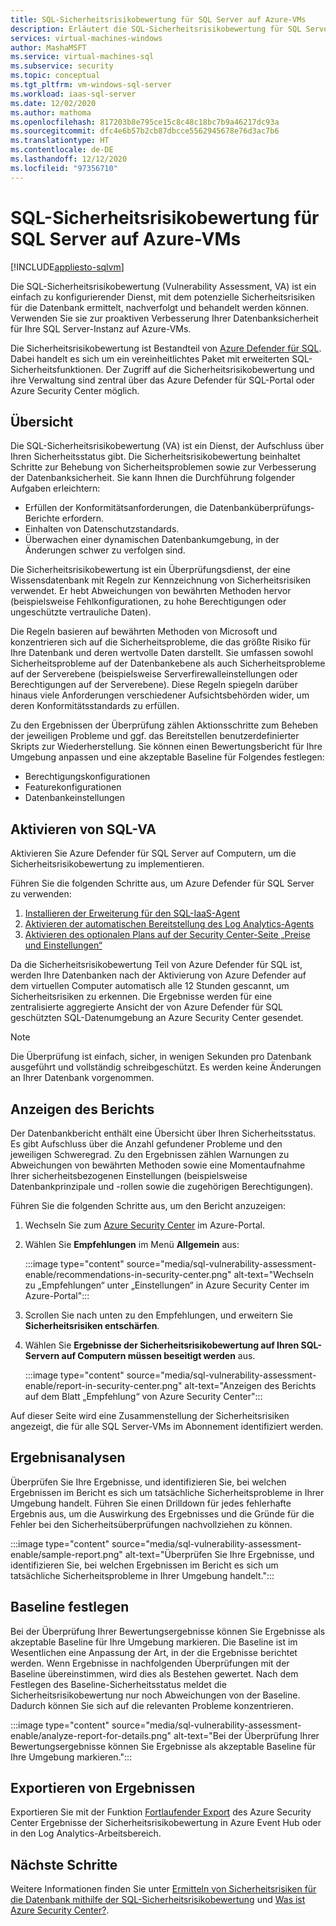 ```yaml
---
title: SQL-Sicherheitsrisikobewertung für SQL Server auf Azure-VMs
description: Erläutert die SQL-Sicherheitsrisikobewertung für SQL Server-Datenbanken auf virtuellen Azure-Computern.
services: virtual-machines-windows
author: MashaMSFT
ms.service: virtual-machines-sql
ms.subservice: security
ms.topic: conceptual
ms.tgt_pltfrm: vm-windows-sql-server
ms.workload: iaas-sql-server
ms.date: 12/02/2020
ms.author: mathoma
ms.openlocfilehash: 817203b8e795ce15c8c48c18bc7b9a46217dc93a
ms.sourcegitcommit: dfc4e6b57b2cb87dbcce5562945678e76d3ac7b6
ms.translationtype: HT
ms.contentlocale: de-DE
ms.lasthandoff: 12/12/2020
ms.locfileid: "97356710"
---
```

# <a name="sql-vulnerability-assessment-for-sql-server-on-azure-vms"></a>SQL-Sicherheitsrisikobewertung für SQL Server auf Azure-VMs
[!INCLUDE[appliesto-sqlvm](../../includes/appliesto-sqlvm.md)]

Die SQL-Sicherheitsrisikobewertung (Vulnerability Assessment, VA) ist ein einfach zu konfigurierender Dienst, mit dem potenzielle Sicherheitsrisiken für die Datenbank ermittelt, nachverfolgt und behandelt werden können. Verwenden Sie sie zur proaktiven Verbesserung Ihrer Datenbanksicherheit für Ihre SQL Server-Instanz auf Azure-VMs. 

Die Sicherheitsrisikobewertung ist Bestandteil von [Azure Defender für SQL](../../database/azure-defender-for-sql.md). Dabei handelt es sich um ein vereinheitlichtes Paket mit erweiterten SQL-Sicherheitsfunktionen. Der Zugriff auf die Sicherheitsrisikobewertung und ihre Verwaltung sind zentral über das Azure Defender für SQL-Portal oder Azure Security Center möglich. 

## <a name="overview"></a>Übersicht

Die SQL-Sicherheitsrisikobewertung (VA) ist ein Dienst, der Aufschluss über Ihren Sicherheitsstatus gibt. Die Sicherheitsrisikobewertung beinhaltet Schritte zur Behebung von Sicherheitsproblemen sowie zur Verbesserung der Datenbanksicherheit. Sie kann Ihnen die Durchführung folgender Aufgaben erleichtern: 

- Erfüllen der Konformitätsanforderungen, die Datenbanküberprüfungs-Berichte erfordern. 
- Einhalten von Datenschutzstandards. 
- Überwachen einer dynamischen Datenbankumgebung, in der Änderungen schwer zu verfolgen sind. 

Die Sicherheitsrisikobewertung ist ein Überprüfungsdienst, der eine Wissensdatenbank mit Regeln zur Kennzeichnung von Sicherheitsrisiken verwendet. Er hebt Abweichungen von bewährten Methoden hervor (beispielsweise Fehlkonfigurationen, zu hohe Berechtigungen oder ungeschützte vertrauliche Daten). 

Die Regeln basieren auf bewährten Methoden von Microsoft und konzentrieren sich auf die Sicherheitsprobleme, die das größte Risiko für Ihre Datenbank und deren wertvolle Daten darstellt. Sie umfassen sowohl Sicherheitsprobleme auf der Datenbankebene als auch Sicherheitsprobleme auf der Serverebene (beispielsweise Serverfirewalleinstellungen oder Berechtigungen auf der Serverebene). Diese Regeln spiegeln darüber hinaus viele Anforderungen verschiedener Aufsichtsbehörden wider, um deren Konformitätsstandards zu erfüllen. 

Zu den Ergebnissen der Überprüfung zählen Aktionsschritte zum Beheben der jeweiligen Probleme und ggf. das Bereitstellen benutzerdefinierter Skripts zur Wiederherstellung. Sie können einen Bewertungsbericht für Ihre Umgebung anpassen und eine akzeptable Baseline für Folgendes festlegen: 

- Berechtigungskonfigurationen 
- Featurekonfigurationen 
- Datenbankeinstellungen 

## <a name="enable-sql-va"></a>Aktivieren von SQL-VA

Aktivieren Sie Azure Defender für SQL Server auf Computern, um die Sicherheitsrisikobewertung zu implementieren. 

Führen Sie die folgenden Schritte aus, um Azure Defender für SQL Server zu verwenden:

1. [Installieren der Erweiterung für den SQL-IaaS-Agent](sql-agent-extension-manually-register-single-vm.md)
1. [Aktivieren der automatischen Bereitstellung des Log Analytics-Agents](../../../security-center/security-center-enable-data-collection.md#auto-provision-mma)
1. [Aktivieren des optionalen Plans auf der Security Center-Seite „Preise und Einstellungen“](../../../security-center/defender-for-sql-usage.md#step-2-enable-the-optional-plan-in-security-centers-pricing-and-settings-page)

Da die Sicherheitsrisikobewertung Teil von Azure Defender für SQL ist, werden Ihre Datenbanken nach der Aktivierung von Azure Defender auf dem virtuellen Computer automatisch alle 12 Stunden gescannt, um Sicherheitsrisiken zu erkennen. Die Ergebnisse werden für eine zentralisierte aggregierte Ansicht der von Azure Defender für SQL geschützten SQL-Datenumgebung an Azure Security Center gesendet. 

> [!NOTE]
> Die Überprüfung ist einfach, sicher, in wenigen Sekunden pro Datenbank ausgeführt und vollständig schreibgeschützt. Es werden keine Änderungen an Ihrer Datenbank vorgenommen. 

## <a name="view-report"></a>Anzeigen des Berichts

Der Datenbankbericht enthält eine Übersicht über Ihren Sicherheitsstatus. Es gibt Aufschluss über die Anzahl gefundener Probleme und den jeweiligen Schweregrad. Zu den Ergebnissen zählen Warnungen zu Abweichungen von bewährten Methoden sowie eine Momentaufnahme Ihrer sicherheitsbezogenen Einstellungen (beispielsweise Datenbankprinzipale und -rollen sowie die zugehörigen Berechtigungen).  

Führen Sie die folgenden Schritte aus, um den Bericht anzuzeigen:

1. Wechseln Sie zum [Azure Security Center](https://ms.portal.azure.com/#blade/Microsoft_Azure_Security/SecurityMenuBlade/0) im Azure-Portal.
1. Wählen Sie **Empfehlungen** im Menü **Allgemein** aus: 

   :::image type="content" source="media/sql-vulnerability-assessment-enable/recommendations-in-security-center.png" alt-text="Wechseln zu „Empfehlungen“ unter „Einstellungen“ in Azure Security Center im Azure-Portal":::

1. Scrollen Sie nach unten zu den Empfehlungen, und erweitern Sie **Sicherheitsrisiken entschärfen**.
1. Wählen Sie **Ergebnisse der Sicherheitsrisikobewertung auf Ihren SQL-Servern auf Computern müssen beseitigt werden** aus. 

   :::image type="content" source="media/sql-vulnerability-assessment-enable/report-in-security-center.png" alt-text="Anzeigen des Berichts auf dem Blatt „Empfehlung“ von Azure Security Center":::

Auf dieser Seite wird eine Zusammenstellung der Sicherheitsrisiken angezeigt, die für alle SQL Server-VMs im Abonnement identifiziert werden. 


## <a name="analyze-results"></a>Ergebnisanalysen

Überprüfen Sie Ihre Ergebnisse, und identifizieren Sie, bei welchen Ergebnissen im Bericht es sich um tatsächliche Sicherheitsprobleme in Ihrer Umgebung handelt. Führen Sie einen Drilldown für jedes fehlerhafte Ergebnis aus, um die Auswirkung des Ergebnisses und die Gründe für die Fehler bei den Sicherheitsüberprüfungen nachvollziehen zu können.  

:::image type="content" source="media/sql-vulnerability-assessment-enable/sample-report.png" alt-text="Überprüfen Sie Ihre Ergebnisse, und identifizieren Sie, bei welchen Ergebnissen im Bericht es sich um tatsächliche Sicherheitsprobleme in Ihrer Umgebung handelt.":::

## <a name="set-baseline"></a>Baseline festlegen 

Bei der Überprüfung Ihrer Bewertungsergebnisse können Sie Ergebnisse als akzeptable Baseline für Ihre Umgebung markieren. Die Baseline ist im Wesentlichen eine Anpassung der Art, in der die Ergebnisse berichtet werden. Wenn Ergebnisse in nachfolgenden Überprüfungen mit der Baseline übereinstimmen, wird dies als Bestehen gewertet. Nach dem Festlegen des Baseline-Sicherheitsstatus meldet die Sicherheitsrisikobewertung nur noch Abweichungen von der Baseline. Dadurch können Sie sich auf die relevanten Probleme konzentrieren. 

:::image type="content" source="media/sql-vulnerability-assessment-enable/analyze-report-for-details.png" alt-text="Bei der Überprüfung Ihrer Bewertungsergebnisse können Sie Ergebnisse als akzeptable Baseline für Ihre Umgebung markieren.":::

## <a name="export-results"></a>Exportieren von Ergebnissen

Exportieren Sie mit der Funktion [Fortlaufender Export](../../../security-center/continuous-export.md) des Azure Security Center Ergebnisse der Sicherheitsrisikobewertung in Azure Event Hub oder in den Log Analytics-Arbeitsbereich. 


## <a name="next-steps"></a>Nächste Schritte

Weitere Informationen finden Sie unter [Ermitteln von Sicherheitsrisiken für die Datenbank mithilfe der SQL-Sicherheitsrisikobewertung](../../database/sql-vulnerability-assessment.md) und [Was ist Azure Security Center?](../../../security-center/security-center-introduction.md).

